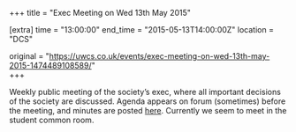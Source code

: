 +++
title = "Exec Meeting on Wed 13th May 2015"

[extra]
time = "13:00:00"
end_time = "2015-05-13T14:00:00Z"
location = "DCS"

original = "https://uwcs.co.uk/events/exec-meeting-on-wed-13th-may-2015-1474489108589/"    
+++

Weekly public meeting of the society’s exec, where all important decisions of the society are discussed. Agenda appears on forum (sometimes) before the meeting, and minutes are posted [here](https://uwcs.co.uk/minutes/). Currently we seem to meet in the student common room.

